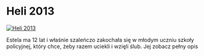 Heli 2013 
=============
[![Heli 2013 ](http://vidos.pl/images/player.gif)](http://vidos.pl/heli-2013)

 Estela ma 12 lat i właśnie szaleńczo zakochała się w młodym uczniu szkoły policyjnej, który chce, żeby razem uciekli i wzięli ślub. Jej zobacz pełny opis
